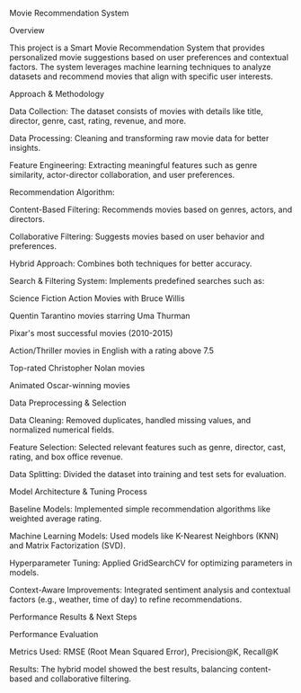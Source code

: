 Movie Recommendation System

Overview

This project is a Smart Movie Recommendation System that provides personalized movie suggestions based on user preferences and contextual factors. The system leverages machine learning techniques to analyze datasets and recommend movies that align with specific user interests.

Approach & Methodology

Data Collection: The dataset consists of movies with details like title, director, genre, cast, rating, revenue, and more.

Data Processing: Cleaning and transforming raw movie data for better insights.

Feature Engineering: Extracting meaningful features such as genre similarity, actor-director collaboration, and user preferences.

Recommendation Algorithm:

Content-Based Filtering: Recommends movies based on genres, actors, and directors.

Collaborative Filtering: Suggests movies based on user behavior and preferences.

Hybrid Approach: Combines both techniques for better accuracy.

Search & Filtering System: Implements predefined searches such as:

Science Fiction Action Movies with Bruce Willis

Quentin Tarantino movies starring Uma Thurman

Pixar's most successful movies (2010-2015)

Action/Thriller movies in English with a rating above 7.5

Top-rated Christopher Nolan movies

Animated Oscar-winning movies

Data Preprocessing & Selection

Data Cleaning: Removed duplicates, handled missing values, and normalized numerical fields.

Feature Selection: Selected relevant features such as genre, director, cast, rating, and box office revenue.

Data Splitting: Divided the dataset into training and test sets for evaluation.

Model Architecture & Tuning Process

Baseline Models: Implemented simple recommendation algorithms like weighted average rating.

Machine Learning Models: Used models like K-Nearest Neighbors (KNN) and Matrix Factorization (SVD).

Hyperparameter Tuning: Applied GridSearchCV for optimizing parameters in models.

Context-Aware Improvements: Integrated sentiment analysis and contextual factors (e.g., weather, time of day) to refine recommendations.

Performance Results & Next Steps

Performance Evaluation

Metrics Used: RMSE (Root Mean Squared Error), Precision@K, Recall@K

Results: The hybrid model showed the best results, balancing content-based and collaborative filtering.

